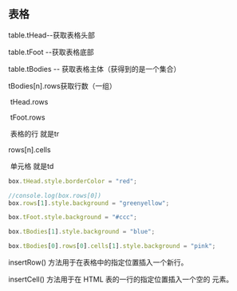## 表格

table.tHead--获取表格头部

table.tFoot --获取表格底部

table.tBodies -- 获取表格主体（获得到的是一个集合）

tBodies[n].rows获取行数（一组）

​	tHead.rows  

​	tFoot.rows  

​	表格的行 就是tr

rows[n].cells

​	单元格 就是td

````javascript
box.tHead.style.borderColor = "red";

//console.log(box.rows[0])
box.rows[1].style.background = "greenyellow";

box.tFoot.style.background = "#ccc";

box.tBodies[1].style.background = "blue";

box.tBodies[0].rows[0].cells[1].style.background = "pink";
````

 insertRow()   方法用于在表格中的指定位置插入一个新行。 

 insertCell() 方法用于在 HTML 表的一行的指定位置插入一个空的 <td> 元素。 

` `







